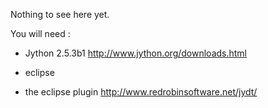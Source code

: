Nothing to see here yet.

You will need : 

- Jython 2.5.3b1 http://www.jython.org/downloads.html



- eclipse
- the eclipse plugin http://www.redrobinsoftware.net/jydt/ 